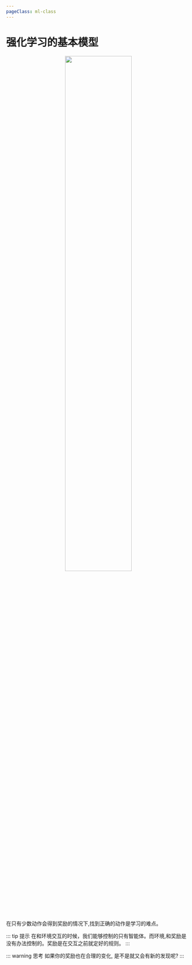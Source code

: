 ```yaml
---
pageClass: ml-class
---
```


# 强化学习的基本模型
<p align="center">
<img src='/images/ml/RL/RL.png' width='60%'>
</p>
在只有少数动作会得到奖励的情况下,找到正确的动作是学习的难点。

::: tip 提示
在和环境交互的时候，我们能够控制的只有智能体。而环境,和奖励是没有办法控制的。奖励是在交互之前就定好的规则。
:::

::: warning 思考
如果你的奖励也在合理的变化, 是不是就又会有新的发现呢? 
:::


<Livere/>